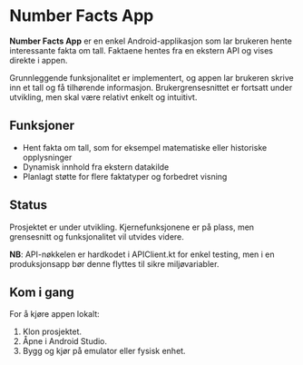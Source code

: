 # Number Facts App

**Number Facts App** er en enkel Android-applikasjon som lar brukeren hente interessante fakta om tall. Faktaene hentes fra en ekstern API og vises direkte i appen.

Grunnleggende funksjonalitet er implementert, og appen lar brukeren skrive inn et tall og få tilhørende informasjon. Brukergrensesnittet er fortsatt under utvikling, men skal være relativt enkelt og intuitivt.

## Funksjoner

- Hent fakta om tall, som for eksempel matematiske eller historiske opplysninger  
- Dynamisk innhold fra ekstern datakilde  
- Planlagt støtte for flere faktatyper og forbedret visning

## Status

Prosjektet er under utvikling. Kjernefunksjonene er på plass, men grensesnitt og funksjonalitet vil utvides videre.

**NB**: API-nøkkelen er hardkodet i APIClient.kt for enkel testing, men i en produksjonsapp bør denne flyttes til sikre miljøvariabler.


## Kom i gang

For å kjøre appen lokalt:

1. Klon prosjektet.
2. Åpne i Android Studio.
3. Bygg og kjør på emulator eller fysisk enhet.

